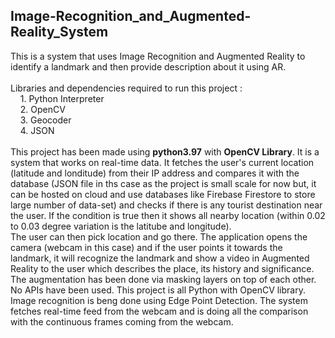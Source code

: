 ## Image-Recognition_and_Augmented-Reality_System
This is a system that uses Image Recognition and Augmented Reality to identify a landmark and then provide description about it using AR.<br>
<br>
Libraries and dependencies required to run this project : <br>
&nbsp; &nbsp; 1. Python Interpreter<br>
&nbsp; &nbsp; 2. OpenCV<br>
&nbsp; &nbsp; 3. Geocoder<br>
&nbsp; &nbsp; 4. JSON<br>
<br>
This project has been made using **python3.97** with **OpenCV Library**. It is a system that works on real-time data. It fetches the user's current location (latitude and londitude) from their IP address and compares it with the database (JSON file in ths case as the project is small scale for now but, it can be hosted on cloud and use databases like Firebase Firestore to store large number of data-set) and checks if there is any tourist destination near the user. If the condition is true then it shows all nearby location (within 0.02 to 0.03 degree variation is the latitube and longitude).<br>
The user can then pick location and go there. The application opens the camera (webcam in this case) and if the user points it towards the landmark, it will recognize the landmark and show a video in Augmented Reality to the user which describes the place, its history and significance.<br>
The augmentation has been done via masking layers on top of each other. No APIs have been used. This project is all Python with OpenCV library. Image recognition is beng done using Edge Point Detection. The system fetches real-time feed from the webcam and is doing all the comparison with the continuous frames coming from the webcam.<br>